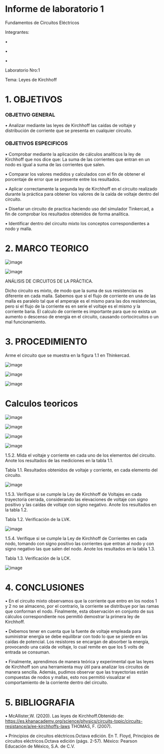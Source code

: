 
# Informe de laboratorio 1
Fundamentos de Circuitos Eléctricos

Integrantes:

•	

•	

•	

Laboratorio Nro:1

Tema: Leyes de Kirchhoff


# 1. OBJETIVOS

### OBJETIVO GENERAL
•	Analizar mediante las leyes de Kirchhoff las caídas de voltaje y distribución de corriente que se presenta en cualquier circuito.


### OBJETIVOS ESPECIFICOS

•	Comprobar mediante la aplicación de cálculos analíticos la ley de Kirchhoff que nos dice que: La suma de las corrientes que entran en un nodo es igual a suma de las corrientes que salen.

•	Comparar los valores medidos y calculados con el fin de obtener el porcentaje de error que se presente entre los resultados.

•	Aplicar correctamente la segunda ley de Kirchhoff en el circuito realizado durante la práctica para obtener los valores de la caída de voltaje dentro del circuito.

•	Diseñar un circuito de practica haciendo uso del simulador Tinkercad, a fin de comprobar los resultados obtenidos de forma analítica.

• Identificar dentro del circuito mixto los conceptos correspondientes a nodo y malla.
# 2. MARCO TEORICO

![image](https://user-images.githubusercontent.com/116761073/201746229-85ba4c56-4dd7-4325-96f2-7646c8f28986.png)

![image](https://user-images.githubusercontent.com/116761073/201746360-471481f0-2c26-43aa-9b12-f14f64fd6c5d.png)

ANÁLISIS DE CIRCUITOS DE LA PRÁCTICA. 

Dicho circuito es mixto, de modo que la suma de sus resistencias es diferente en cada malla. Sabemos que si el flujo de corriente en una de las malla es paralelo tal que el amperaje es el mismo para las dos resistencias, pero si el flujo de la corriente es en serie el voltaje es el mismo y la corriente baria. El calculo de corriente es importante para que no exista un aumento o descenso de energia en el circuito, causando cortocircuitos o un mal funcionamiento.

# 3.  PROCEDIMIENTO
Arme el circuito que se muestra en la figura 1.1 en Thinkercad.

![image](https://user-images.githubusercontent.com/116813974/201449128-c4d1f706-a9b6-4f09-852d-652dc200f4b2.png)

![image](https://user-images.githubusercontent.com/116813974/201448849-1cca539e-3c16-4514-aa20-843b01d19498.png)

![image](https://user-images.githubusercontent.com/116813974/201449070-09219654-4dcf-4b05-8922-70a1901f440e.png)

# Calculos teoricos

![image](https://user-images.githubusercontent.com/116813974/201449646-fa2c7d4d-d5f3-4a86-85db-9a975a19d75d.png)

![image](https://user-images.githubusercontent.com/116813974/201449658-34f557b3-10d9-4963-90a9-30f46a2f92ff.png)

![image](https://user-images.githubusercontent.com/116813974/201449699-4fd48522-de48-41b8-9709-241047abd5d4.png)

![image](https://user-images.githubusercontent.com/116813974/201449714-3bc34ec5-017f-430c-87ad-40e28296d839.png)


1.5.2. Mida el voltaje y corriente en cada uno de los elementos del circuito. Anote los resultados de las mediciones en la tabla 1.1.

Tabla 1.1. Resultados obtenidos de voltaje y corriente, en cada elemento del circuito.

![image](https://user-images.githubusercontent.com/116813974/201449207-335959cb-624e-4b4c-844f-417278e6228f.png)

1.5.3. Verifique si se cumple la Ley de Kirchhoff de Voltajes en cada trayectoria cerrada, considerando las elevaciones de voltaje con signo positivo y las caídas de voltaje con signo negativo. Anote los resultados en la tabla 1.2.

Tabla 1.2. Verificación de la LVK.

![image](https://user-images.githubusercontent.com/116813974/201449340-5bb41f56-6f0d-429b-9e9b-0b526a2dbddf.png)

1.5.4. Verifique si se cumple la Ley de Kirchhoff de Corrientes en cada nodo, tomando con signo positivo las corrientes que entran al nodo y con signo negativo las que salen del nodo. Anote los resultados en la tabla 1.3.

Tabla 1.3. Verificación de la LCK.

![image](https://user-images.githubusercontent.com/116813974/201449589-0896de04-c2b1-4a1d-a650-72af2c517693.png)


# 4. CONCLUSIONES 

•	En el circuito mixto observamos que la corriente que entro en los nodos 1 y 2 no se almaceno, por el contrario, la corriente se distribuye por las ramas que conforman el nodo. Finalmente, esta observación en conjunto de sus cálculos correspondiente nos permitió demostrar la primera ley de Kirchhoff.

•	Debemos tener en cuenta que la fuente de voltaje empleada para suministrar energía se debe equilibrar con todo lo que se pierde en las caídas de potencial. Los resistores se encargan de absorber la energía, provocando una caída de voltaje, lo cual remite en que los 5 volts de entrada se consuman.

•	Finalmente, aprendimos de manera teórica y experimental que las leyes de Kirchhoff son una herramienta muy útil para analizar los circuitos de manera sencilla. Además, pudimos observar que las trayectorias están compuestas de nodos y mallas, esto nos permitió visualizar el comportamiento de la corriente dentro del circuito.


# 5. BIBLIOGRAFIA

•	 McAllister,W. (2020). Las leyes de Kirchhoff.Obtenido de: https://es.khanacademy.org/science/physics/circuits-topic/circuits-resistance/a/ee-kirchhoffs-laws THOMAS, F. (2007).

•	 Principios de circuitos eléctricos.Octava edición. En T. Floyd, Principios de circuitos eléctricos.Octava edición (págs. 2-57). México: Pearson Educación de México, S.A. de C.V.
